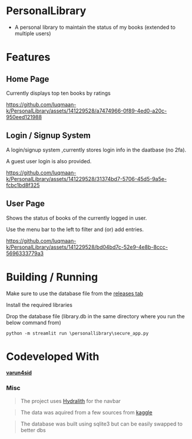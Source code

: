# PersonalLibrary
- A personal library to maintain the status of my books (extended to multiple users)

# Features

## Home Page
Currently displays top ten books by ratings

https://github.com/luqmaan-k/PersonalLibrary/assets/141229528/a7474966-0f89-4ed0-a20c-950eed121988


## Login / Signup System
A login/signup system ,currently stores login info in the daatbase (no 2fa).

A guest user login is also provided.


https://github.com/luqmaan-k/PersonalLibrary/assets/141229528/31374bd7-5706-45d5-9a5e-fcbc1bd8f325


## User Page
Shows the status of books of the currently logged in user.

Use the menu bar to the left to filter and (or) add entries.


https://github.com/luqmaan-k/PersonalLibrary/assets/141229528/bd04bd7c-52e9-4e8b-8ccc-5696333779a3


# Building / Running
Make sure to use the database file from the [releases tab](https://github.com/luqmaan-k/PersonalLibrary/releases/)

Install the required libraries 

Drop the database file (library.db in the same directory where you run the below command from)

`python -m streamlit run \personallibrary\secure_app.py`

# Codeveloped With
**[varun4sid](https://github.com/varun4sid)**

### Misc
> The project uses [Hydralith](https://github.com/TangleSpace/hydralit) for the navbar

> The data was aquired from a few sources from [kaggle](https://www.kaggle.com/datasets/jealousleopard/goodreadsbooks) 

> The database was built using sqlite3 but can be easily swapped to better dbs
